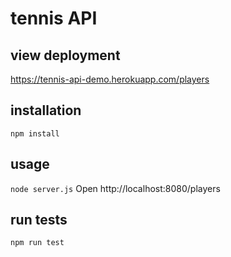 # tennis API

## view deployment
https://tennis-api-demo.herokuapp.com/players

## installation
````npm install````

## usage
````node server.js````
Open http://localhost:8080/players

## run tests
````npm run test````